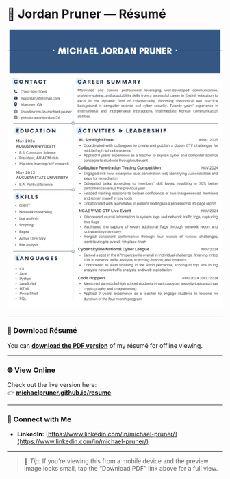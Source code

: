 # 💼 Jordan Pruner — Résumé

![Résumé Preview](michael_jordan_pruner_resume.jpg)

---

### 📄 Download Résumé
You can [**download the PDF version**](michael_jordan_pruner_resume.pdf) of my résumé for offline viewing.

---

### 🌐 View Online
Check out the live version here:  
👉 [**michaelpruner.github.io/resume**](https://mjordanp76.github.io/resume/)

---

### 🔗 Connect with Me
- **LinkedIn:** [https://www.linkedin.com/in/michael-pruner/](https://www.linkedin.com/in/michael-pruner/)  

---

> 🧠 *Tip:* If you’re viewing this from a mobile device and the preview image looks small, tap the “Download PDF” link above for a full view.
